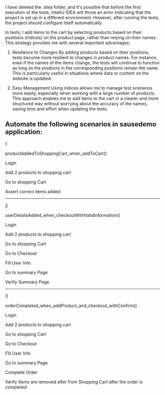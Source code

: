 I have deleted the .idea folder, and it's possible that before the first execution of the tests, 
IntelliJ IDEA will throw an error indicating that the project is set up in a different environment.
However, after running the tests, the project should configure itself automatically.


In tests, I add items to the cart by selecting products based on their
positions (indices) on the product page, 
rather than relying on their names. 
This strategy provides me with several important advantages:

1. Resilience to Changes
   By adding products based on their positions, tests become more resilient 
to changes in product names. For instance, even if the names of the 
items change, the tests will continue to function as long 
as the products in the corresponding positions remain the same. 
This is particularly useful in situations where data or content on the website is updated.

2. Easy Management
   Using indices allows me to manage test scenarios more easily, 
especially when working with a large number of products.
This approach enables me to add items to the cart in a clearer and more structured
way without worrying about the accuracy of the names, 
saving time and effort when updating the tests.



















Automate the following scenarios in sausedemo application:
---------------------------------------------

1

productAddedToShoppingCart_when_addToCart()

Login

Add 2 products to shopping cart

Go to shopping Cart

Assert correct items added

---------------------------------------------

2

userDetailsAdded_when_checkoutWithValidInformation()

Login

Add 2 products to shopping cart

Go to shopping Cart

Go to Checkout

Fill User Info

Go to summary Page

Verify Summary Page

---------------------------------------------

3

orderCompleted_when_addProduct_and_checkout_withConfirm()

Login

Add 2 products to shopping cart

Go to shopping Cart

Go to Checkout

Fill User Info

Go to summary Page

Complete Order

Verify Items are removed after from Shopping Cart after the order is completed
